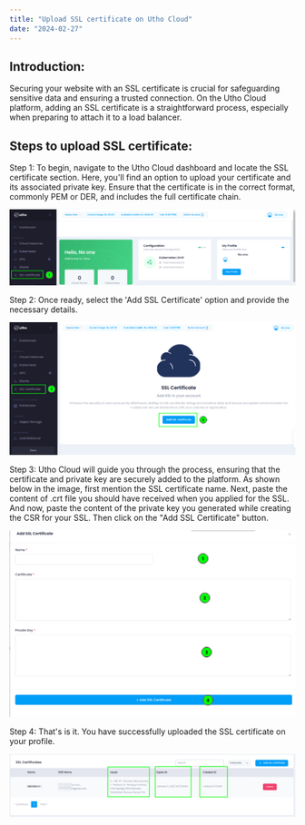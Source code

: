 ```yaml
---
title: "Upload SSL certificate on Utho Cloud"
date: "2024-02-27"
---
```


## Introduction:

Securing your website with an SSL certificate is crucial for safeguarding sensitive data and ensuring a trusted connection. On the Utho Cloud platform, adding an SSL certificate is a straightforward process, especially when preparing to attach it to a load balancer.

## Steps to upload SSL certificate:

Step 1: To begin, navigate to the Utho Cloud dashboard and locate the SSL certificate section. Here, you'll find an option to upload your certificate and its associated private key. Ensure that the certificate is in the correct format, commonly PEM or DER, and includes the full certificate chain.

![](images/image-1299.png)

Step 2: Once ready, select the 'Add SSL Certificate' option and provide the necessary details.

![](images/image-1300-edited.png)

Step 3: Utho Cloud will guide you through the process, ensuring that the certificate and private key are securely added to the platform. As shown below in the image, first mention the SSL certificate name. Next, paste the content of .crt file you should have received when you applied for the SSL. And now, paste the content of the private key you generated while creating the CSR for your SSL. Then click on the "Add SSL Certificate" button.

![](images/image-1302-edited.png)

Step 4: That's is it. You have successfully uploaded the SSL certificate on your profile.

![](images/image-1303.png)
